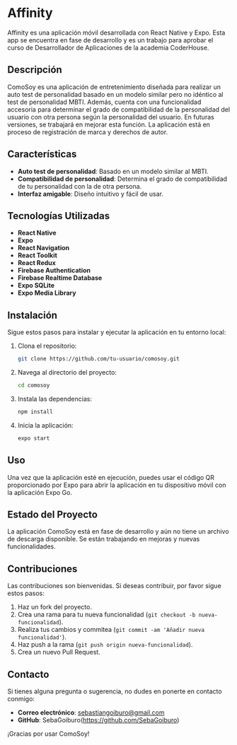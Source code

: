 # Affinity

Affinity es una aplicación móvil desarrollada con React Native y Expo. Esta app se encuentra en fase de desarrollo y es un trabajo para aprobar el curso de Desarrollador de Aplicaciones de la academia CoderHouse.

## Descripción

ComoSoy es una aplicación de entretenimiento diseñada para realizar un auto test de personalidad basado en un modelo similar pero no idéntico al test de personalidad MBTI. Además, cuenta con una funcionalidad accesoria para determinar el grado de compatibilidad de la personalidad del usuario con otra persona según la personalidad del usuario. En futuras versiones, se trabajará en mejorar esta función. La aplicación está en proceso de registración de marca y derechos de autor.

## Características

- **Auto test de personalidad**: Basado en un modelo similar al MBTI.
- **Compatibilidad de personalidad**: Determina el grado de compatibilidad de tu personalidad con la de otra persona.
- **Interfaz amigable**: Diseño intuitivo y fácil de usar.

## Tecnologías Utilizadas

- **React Native**
- **Expo**
- **React Navigation**
- **React Toolkit**
- **React Redux**
- **Firebase Authentication**
- **Firebase Realtime Database**
- **Expo SQLite**
- **Expo Media Library**

## Instalación

Sigue estos pasos para instalar y ejecutar la aplicación en tu entorno local:

1. Clona el repositorio:
    ```bash
    git clone https://github.com/tu-usuario/comosoy.git
    ```
2. Navega al directorio del proyecto:
    ```bash
    cd comosoy
    ```
3. Instala las dependencias:
    ```bash
    npm install
    ```
4. Inicia la aplicación:
    ```bash
    expo start
    ```

## Uso

Una vez que la aplicación esté en ejecución, puedes usar el código QR proporcionado por Expo para abrir la aplicación en tu dispositivo móvil con la aplicación Expo Go.

## Estado del Proyecto

La aplicación ComoSoy está en fase de desarrollo y aún no tiene un archivo de descarga disponible. Se están trabajando en mejoras y nuevas funcionalidades.

## Contribuciones

Las contribuciones son bienvenidas. Si deseas contribuir, por favor sigue estos pasos:

1. Haz un fork del proyecto.
2. Crea una rama para tu nueva funcionalidad (`git checkout -b nueva-funcionalidad`).
3. Realiza tus cambios y commitea (`git commit -am 'Añadir nueva funcionalidad'`).
4. Haz push a la rama (`git push origin nueva-funcionalidad`).
5. Crea un nuevo Pull Request.


## Contacto

Si tienes alguna pregunta o sugerencia, no dudes en ponerte en contacto conmigo:

- **Correo electrónico**: sebastiangoiburo@gmail.com
- **GitHub**: SebaGoiburo(https://github.com/SebaGoiburo)

¡Gracias por usar ComoSoy!
